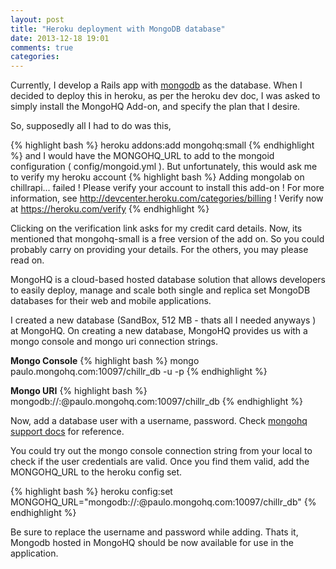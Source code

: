 ```yaml
---
layout: post
title: "Heroku deployment with MongoDB database"
date: 2013-12-18 19:01
comments: true
categories: 
---
```


Currently, I develop a Rails app with [mongodb](http://www.mongodb.org/) as the database.
When I decided to deploy this in heroku, as per the heroku dev doc, I was asked to simply install the MongoHQ Add-on, and specify the plan that I desire.

So, supposedly all I had to do was this,

{% highlight bash %}
heroku addons:add mongohq:small
{% endhighlight %}
and I would have the MONGOHQ_URL to add to the mongoid configuration ( config/mongoid.yml ).
But unfortunately, this would ask me to verify my heroku account
{% highlight bash %}
Adding mongolab on chillrapi... failed
 !    Please verify your account to install this add-on
 !    For more information, see http://devcenter.heroku.com/categories/billing
 !    Verify now at https://heroku.com/verify
{% endhighlight %}

Clicking on the verification link asks for my credit card details. Now, its mentioned that mongohq-small is a free version of the add on. So you could probably carry on providing your details. For the others, you may please read on.

MongoHQ is a cloud-based hosted database solution that allows developers to easily deploy, manage and scale both single and replica set MongoDB databases for their web and mobile applications.

I created a new database (SandBox, 512 MB -  thats all I needed anyways ) at MongoHQ.
On creating a new database, MongoHQ provides us with a mongo console and mongo uri connection strings.

<strong>Mongo Console</strong>
{% highlight bash %}
mongo paulo.mongohq.com:10097/chillr_db -u <user> -p<password>
{% endhighlight %}

<strong>Mongo URI</strong>
{% highlight bash %}
mongodb://<user>:<password>@paulo.mongohq.com:10097/chillr_db
{% endhighlight %}

Now, add a database user with a username, password. Check [mongohq support docs](http://support.mongohq.com/common-questions/debugging-connection-issues.html) for reference.

You could try out the mongo console connection string from your local to check if the user credentials are valid. Once you find them valid, add the MONGOHQ_URL to the heroku config set.

{% highlight bash %}
heroku config:set MONGOHQ_URL="mongodb://<user>:<password>@paulo.mongohq.com:10097/chillr_db"
{% endhighlight %}

Be sure to replace the username and password while adding.
Thats it, Mongodb hosted in MongoHQ should be now available for use in the application.
